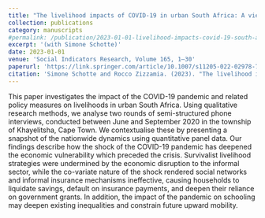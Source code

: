 ```yaml
---
title: "The livelihood impacts of COVID-19 in urban South Africa: A view from below"
collection: publications
category: manuscripts
#permalink: /publication/2023-01-01-livelihood-impacts-covid-19-south-africa
excerpt: '(with Simone Schotte)'
date: 2023-01-01
venue: 'Social Indicators Research, Volume 165, 1–30'
paperurl: 'https://link.springer.com/article/10.1007/s11205-022-02978-7'
citation: 'Simone Schotte and Rocco Zizzamia. (2023). "The livelihood impacts of COVID-19 in urban South Africa: A view from below." <i>Social Indicators Research</i>, Volume 165, 1–30.'
---
```


This paper investigates the impact of the COVID-19 pandemic and related policy measures on livelihoods in urban South Africa. Using qualitative research methods, we analyse two rounds of semi-structured phone interviews, conducted between June and September 2020 in the township of Khayelitsha, Cape Town. We contextualise these by presenting a snapshot of the nationwide dynamics using quantitative panel data. Our findings describe how the shock of the COVID-19 pandemic has deepened the economic vulnerability which preceded the crisis. Survivalist livelihood strategies were undermined by the economic disruption to the informal sector, while the co-variate nature of the shock rendered social networks and informal insurance mechanisms ineffective, causing households to liquidate savings, default on insurance payments, and deepen their reliance on government grants. In addition, the impact of the pandemic on schooling may deepen existing inequalities and constrain future upward mobility.